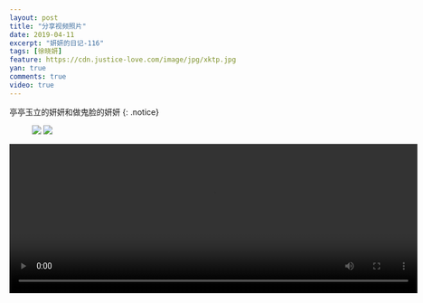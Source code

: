 ```yaml
---
layout: post
title: "分享视频照片"
date: 2019-04-11
excerpt: "妍妍的日记-116"
tags: [徐晓妍]
feature: https://cdn.justice-love.com/image/jpg/xktp.jpg
yan: true
comments: true
video: true
---
```

亭亭玉立的妍妍和做鬼脸的妍妍
{: .notice}
<figure>
    <img src="{{ site.staticUrl }}/yanyan/image/ttyl.jpg" />
    <img src="{{ site.staticUrl }}/yanyan/image/ttyl1.jpg" />
</figure>
<video id="my-video" class="video-js vjs-16-9 clipboard" controls preload="auto" width="722" height="264" data-setup="{}">
    <source src="{{ site.staticUrl }}/yanyan/video/hyguilian.mp4" type='video/mp4'>
    <p class="vjs-no-js">
      To view this video please enable JavaScript, and consider upgrading to a web browser that
      <a href="http://videojs.com/html5-video-support/" target="_blank">supports HTML5 video</a>
    </p>
</video>
